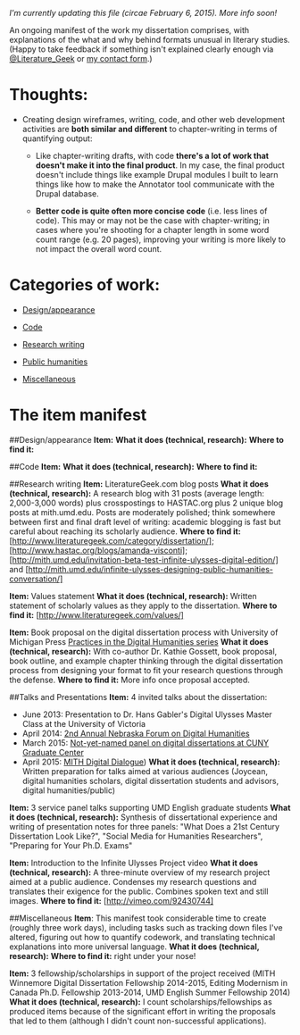 *I'm currently updating this file (circae February 6, 2015). More info soon!*

An ongoing manifest of the work my dissertation comprises, with explanations of the what and why behind formats unusual in literary studies. (Happy to take feedback if something isn't explained clearly enough via [@Literature_Geek](http://www.twitter.com/Literature_Geek) or [my contact form](http://www.infiniteulysses.com/contact).)

# Thoughts:
+ Creating design wireframes, writing, code, and other web development activities are **both similar and different** to chapter-writing in terms of quantifying output:

  + Like chapter-writing drafts, with code **there's a lot of work that doesn't make it into the final product**. In my case, the final product doesn't include things like example Drupal modules I built to learn things like how to make the Annotator tool communicate with the Drupal database. 

  + **Better code is quite often more concise code** (i.e. less lines of code). This may or may not be the case with chapter-writing; in cases where you're shooting for a chapter length in some word count range (e.g. 20 pages), improving your writing is more likely to not impact the overall word count.

# Categories of work:
* [Design/appearance](#designappearance)
  
* [Code](#code)
  
* [Research writing](#research-writing)
  
* [Public humanities](#public-speaking)
  
* [Miscellaneous](#miscellaneous)

# The item manifest

##Design/appearance
**Item:**
**What it does (technical, research):**
**Where to find it:**

##Code
**Item:**
**What it does (technical, research):**
**Where to find it:**

##Research writing
**Item:** LiteratureGeek.com blog posts
**What it does (technical, research):** A research blog with 31 posts (average length: 2,000-3,000 words) plus crosspostings to HASTAC.org plus 2 unique blog posts at mith.umd.edu. Posts are moderately polished; think somewhere between first and final draft level of writing: academic blogging is fast but careful about reaching its scholarly audience.
**Where to find it:** [http://www.literaturegeek.com/category/dissertation/]; [http://www.hastac.org/blogs/amanda-visconti]; [http://mith.umd.edu/invitation-beta-test-infinite-ulysses-digital-edition/] and [http://mith.umd.edu/infinite-ulysses-designing-public-humanities-conversation/]

**Item:** Values statement
**What it does (technical, research):** Written statement of scholarly values as they apply to the dissertation.
**Where to find it:** [http://www.literaturegeek.com/values/]

**Item:** Book proposal on the digital dissertation process with University of Michigan Press [Practices in the Digital Humanities series](http://www.digitalculture.org/books/book-series/practices-in-the-digital-humanities)
**What it does (technical, research):** With co-author Dr. Kathie Gossett, book proposal, book outline, and example chapter thinking through the digital dissertation process from designing your format to fit your research questions through the defense.
**Where to find it:** More info once proposal accepted.
 
##Talks and Presentations
**Item:** 4 invited talks about the dissertation:
* June 2013: Presentation to Dr. Hans Gabler's Digital Ulysses Master Class at the University of Victoria
* April 2014: [2nd Annual Nebraska Forum on Digital Humanities](http://cdrh.unl.edu/news-events/nebraskaforum)
* March 2015: [Not-yet-named panel on digital dissertations at CUNY Graduate Center](http://digitalfellows.commons.gc.cuny.edu/digital-dissertations/)
* April 2015: [MITH Digital Dialogue](http://mith.umd.edu/digitaldialogues))
**What it does (technical, research):** Written preparation for talks aimed at various audiences (Joycean, digital humanities scholars, digital dissertation students and advisors, digital humanities/public)

**Item:** 3 service panel talks supporting UMD English graduate students
**What it does (technical, research):** Synthesis of dissertational experience and writing of presentation notes for three panels: "What Does a 21st Century Dissertation Look Like?", "Social Media for Humanities Researchers", "Preparing for Your Ph.D. Exams"

**Item:** Introduction to the Infinite Ulysses Project video
**What it does (technical, research):** A three-minute overview of my research project aimed at a public audience. Condenses my research questions and translates their exigence for the public. Combines spoken text and still images.
**Where to find it:** [http://vimeo.com/92430744]

##Miscellaneous
**Item**: This manifest took considerable time to create (roughly three work days), including tasks such as tracking down files I've altered, figuring out how to quantify codework, and translating technical explanations into more universal language.
**What it does (technical, research):** 
**Where to find it:** right under your nose!

**Item:** 3 fellowship/scholarships in support of the project received (MITH Winnemore Digital Dissertation Fellowship 2014-2015, Editing Modernism in Canada Ph.D. Fellowship 2013-2014, UMD English Summer Fellowship 2014)
**What it does (technical, research):** I count scholarships/fellowships as produced items because of the significant effort in writing the proposals that led to them (although I didn't count non-successful applications).
